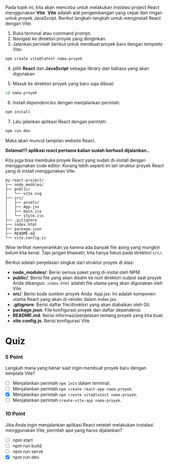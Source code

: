 Pada topik ini, kita akan mencoba untuk melakukan instalasi project React menggunakan **Vite**.
**Vite** adalah alat pengembangan yang cepat dan ringan untuk proyek JavaScript. Berikut langkah-langkah untuk menginstall React dengan Vite:

1. Buka terminal atau command prompt.
2. Navigasi ke direktori proyek yang diinginkan.
3. Jalankan perintah berikut untuk membuat proyek baru dengan _template_ Vite:
```bash
npm create vite@latest nama-proyek
```
4. pilih **React** dan **JavaScript** sebagai _library_ dan bahasa yang akan digunakan

5. Masuk ke direktori proyek yang baru saja dibuat:
```bash
cd nama-proyek
``````
6. Install _dependencies_ dengan menjalankan perintah:
```bash
npm install
```
7. Lalu jalankan aplikasi React dengan perintah:
```bash
npm run dev
```
Maka akan muncul tampilan website React.
![]()

**Selamat!!! aplikasi react pertama kalian sudah berhasil dijalankan..**

Kita juga bisa membuka proyek React yang sudah di-install dengan menggunakan code editor. Kurang lebih seperti ini lah struktur proyek React yang di install menggunakan Vite.

```
my-react-project/
├── node_modules/
├── public/
│   └── vite.svg
├── src/
│   ├── assets/
│   ├── App.jsx
│   ├── main.jsx
│   └── style.css
├── .gitignore
├── index.html
├── package.json
├── README.md
└── vite.config.js
```

Wow terlihat menyeramkan ya karena ada banyak file asing yang mungkin belum kita kenal. Tapi jangan khawatir, kita hanya fokus pada direktori `src/`.

Berikut adalah penjelasan singkat dari struktur proyek di atas:
- **node_modules/**: Berisi semua paket yang di-instal oleh NPM.
- **public/**: Berisi file yang akan disalin ke root direktori output saat proyek Anda dibangun. `index.html` adalah file utama yang akan digunakan oleh Vite.
- **src/**: Berisi kode sumber proyek Anda.
App.jsx: Ini adalah komponen utama React yang akan di-render dalam index.jsx.
- **.gitignore**: Berisi daftar file/direktori yang akan diabaikan oleh Git. 
- **package.json**: File konfigurasi proyek dan daftar dependensi.
- **README.md**: Berisi informasi/penjelasan tentang proyek yang kita buat.
- **vite.config.js**: Berisi konfigurasi Vite.

# Quiz

### 5 Point
Langkah mana yang benar saat ingin membuat proyek baru dengan template Vite?
- [ ] Menjalankan perintah `npm init` dalam terminal.
- [ ] Menjalankan perintah `npm create react-app nama-proyek`.
- [x] Menjalankan perintah `npm create vite@latest nama-proyek`.
- [ ] Menjalankan perintah `create-vite-app nama-proyek`.

### 10 Point
Jika Anda ingin menjalankan aplikasi React setelah melakukan instalasi menggunakan Vite, perintah apa yang harus dijalankan?

- [ ] npm start
- [ ] npm run build
- [ ] npm run serve
- [x] npm run dev